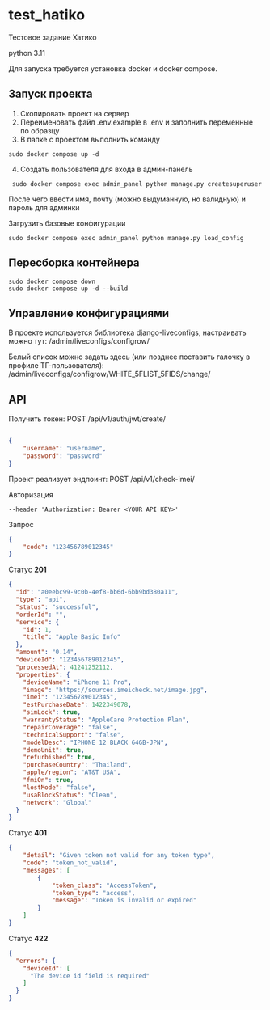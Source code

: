 # test_hatiko

Тестовое задание Хатико

python 3.11

Для запуска требуется установка docker и docker compose.

## Запуск проекта

1. Скопировать проект на сервер
2. Переименовать файл .env.example в .env и заполнить переменные по образцу
3. В папке с проектом выполнить команду
```
sudo docker compose up -d
```
4. Cоздать пользователя для входа в админ-панель
```
 sudo docker compose exec admin_panel python manage.py createsuperuser
```
После чего ввести имя, почту (можно выдуманную, но валидную) и пароль для админки

Загрузить базовые конфигурации
```
sudo docker compose exec admin_panel python manage.py load_config
```

## Пересборка контейнера
```
sudo docker compose down
sudo docker compose up -d --build
```

## Управление конфигурациями

В проекте используется библиотека django-liveconfigs, настраивать можно тут:
/admin/liveconfigs/configrow/

Белый список можно задать здесь (или позднее поставить галочку в профиле ТГ-пользователя):
/admin/liveconfigs/configrow/WHITE_5FLIST_5FIDS/change/

## API

Получить токен:
POST /api/v1/auth/jwt/create/
```json

{
    "username": "username",
    "password": "password"
}
```
Проект реализует эндпоинт:
POST /api/v1/check-imei/

Авторизация 
```
--header 'Authorization: Bearer <YOUR API KEY>' 
```
Запрос
```json
{
    "code": "123456789012345"
}
```

Статус **201**
```json
{
  "id": "a0eebc99-9c0b-4ef8-bb6d-6bb9bd380a11",
  "type": "api",
  "status": "successful",
  "orderId": "",
  "service": {
    "id": 1,
    "title": "Apple Basic Info"
  },
  "amount": "0.14",
  "deviceId": "123456789012345",
  "processedAt": 41241252112,
  "properties": {
    "deviceName": "iPhone 11 Pro",
    "image": "https://sources.imeicheck.net/image.jpg",
    "imei": "123456789012345",
    "estPurchaseDate": 1422349078,
    "simLock": true,
    "warrantyStatus": "AppleCare Protection Plan",
    "repairCoverage": "false",
    "technicalSupport": "false",
    "modelDesc": "IPHONE 12 BLACK 64GB-JPN",
    "demoUnit": true,
    "refurbished": true,
    "purchaseCountry": "Thailand",
    "apple/region": "AT&T USA",
    "fmiOn": true,
    "lostMode": "false",
    "usaBlockStatus": "Clean",
    "network": "Global"
  }
}
```

Статус **401**
```json
{
    "detail": "Given token not valid for any token type",
    "code": "token_not_valid",
    "messages": [
        {
            "token_class": "AccessToken",
            "token_type": "access",
            "message": "Token is invalid or expired"
        }
    ]
}
```

Статус **422**
```json
{
  "errors": {
    "deviceId": [
      "The device id field is required"
    ]
  }
}
```